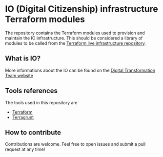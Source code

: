 # IO (Digital Citizenship) infrastructure Terraform modules

The repository contains the Terraform modules used to provision and maintain the IO infrastructure. This should be considered a library of modules to be called from the [Terraform live infrastructure repository](https://github.com/teamdigitale/io-infrastructure-live).

## What is IO?

More informations about the IO can be found on the [Digital Transformation Team website](https://teamdigitale.governo.it/en/projects/digital-citizenship.htm)

## Tools references

The tools used in this repository are

* [Terraform](https://www.terraform.io/)
* [Terragrunt](https://github.com/gruntwork-io/terragrunt)

## How to contribute

Contributions are welcome. Feel free to open issues and submit a pull request at any time!
